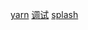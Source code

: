 [yarn](https://reactnative.dev/blog/2024/04/22/release-0.74#yarn-3-for-new-projects)
[调试](https://fbflipper.com/)
[splash](https://github.com/zoontek/react-native-bootsplash?tab=readme-ov-file#full-command-usage-example)